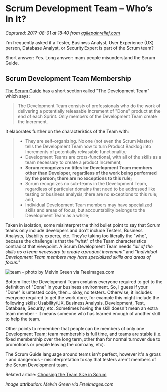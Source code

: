 # Scrum Development Team – Who’s In It?

_Captured: 2017-08-01 at 18:40 from [agilepainrelief.com](https://agilepainrelief.com/notesfromatooluser/2017/06/scrum-development-team-whos-in-it.html?utm_content=bufferaa13e&utm_medium=social&utm_source=twitter.com&utm_campaign=buffer#.WYCu9aCbGaM)_

I'm frequently asked if a Tester, Business Analyst, User Experience (UX) person, Database Analyst, or Security Expert is part of the Scrum team?

Short answer: Yes. Long answer: many people misunderstand the Scrum Guide.

## Scrum Development Team Membership

[The Scrum Guide](http://www.scrumguides.org/scrum-guide.html#team-dev) has a short section called "The Development Team" which says:

> The Development Team consists of professionals who do the work of delivering a potentially releasable Increment of "Done" product at the end of each Sprint. Only members of the Development Team create the Increment.

It elaborates further on the characteristics of the Team with:

>   * They are self-organizing. No one (not even the Scrum Master) tells the Development Team how to turn Product Backlog into Increments of potentially releasable functionality;
>   * Development Teams are cross-functional, with all of the skills as a team necessary to create a product Increment;
>   * **Scrum recognizes no titles for Development Team members other than Developer, regardless of the work being performed by the person; there are no exceptions to this rule;**
>   * Scrum recognizes no sub-teams in the Development Team, regardless of particular domains that need to be addressed like testing or business analysis; there are no exceptions to this rule; and,
>   * Individual Development Team members may have specialized skills and areas of focus, but accountability belongs to the Development Team as a whole;

Taken in isolation, some misinterpret the third bullet point to say that Scrum teams only include developers and don't include Testers, Business Analysts, Usability experts, etc. They're taking too literally the "who", because the challenge is that the "what" of the Team characteristics contradict that viewpoint. A Scrum Development Team needs _"all of the skills as a team necessary to create a product increment"_ and "_Individual Development Team members may have specialized skills and areas of focus._"

![team - photo by Melvin Green via FreeImages.com](https://3hppfzjby0g1sxwjng1f4h1c-wpengine.netdna-ssl.com/wp-content/uploads/2017/06/white-water-rafting-1510487-640x480-MelvinGreen-FreeImages.jpg)

Bottom line: the Development Team contains everyone required to get to the definition of "Done" in your business environment. So, I guess if your "Done" is untested code, then… okay, no testers. Otherwise, it includes everyone required to get the work done, for example this might include the following skills: Usability/UX, Business Analysis, Development, Test, Database, Security, etc. Sometimes having the skill doesn't mean an extra team member - it means someone who has learned enough of another skill to help the team.

Other points to remember: that people can be members of only one Development Team; team membership is full time, and teams are stable (i.e. fixed membership over the long term, other than for normal turnover due to promotions or people leaving the company, etc).

The Scrum Guide language around teams isn't perfect, however it's a gross - and dangerous - misinterpretation to say that testers aren't members of the Scrum Development team.

Related article: [Choosing the Team Size in Scrum](https://agilepainrelief.com/notesfromatooluser/2016/10/choosing-the-team-size-in-scrum.html)

_Image attribution: Melvin Green via FreeImages.com_

